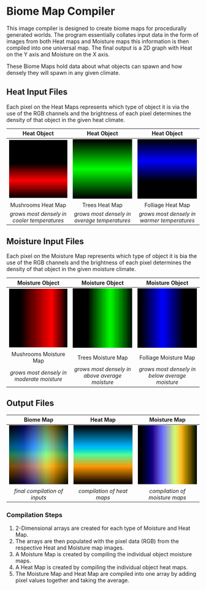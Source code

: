 # Biome Map Compiler
This image compiler is designed to create biome maps for procedurally generated worlds. The program essentially collates input data in the form of images from both Heat maps and Moisture maps this information is then compiled into one universal map. The final output is a 2D graph with Heat on the Y axis and Moisture on the X axis.

These Biome Maps hold data about what objects can spawn and how densely they will spawn in any given climate.

## Heat Input Files

Each pixel on the Heat Maps represents which type of object it is via the use of the RGB channels and the brightness of each pixel determines the density of that object in the given heat climate.

|Heat Object|Heat Object|Heat Object|
|:-----------------------------------------:|:------------------------------------------:|:------------------------------------------:|
|<a href="url"><img src="DataFiles/Heat/Heat%20Mushrooms.png" align="" height="100%" width="200" ></a>|<a href="url"><img src="DataFiles/Heat/Heat%20Trees.png" align="" height="100%" width="200" ></a>|<a href="url"><img src="DataFiles/Heat/Heat%20Folliage.png" align="" height="100%" width="200" ></a>|
|Mushrooms Heat Map                         |Trees Heat Map                              |Folliage Heat Map                           |
|*grows most densely in cooler temperatures*|*grows most densely in average temperatures*|*grows most densely in warmer temperatures* |


## Moisture Input Files

Each pixel on the Moisture Map represents which type of object it is bia the use of the RGB channels and the brightness of each pixel determines the density of that object in the given moisture climate.

|Moisture Object|Moisture Object|Moisture Object|
|:---------------------------------------:|:--------------------------------------------:|:--------------------------------------------:|
|<a href="url"><img src="DataFiles/Moisture/Moisture%20Mushrooms.png" align="" height="100%" width="200" ></a>|<a href="url"><img src="DataFiles/Moisture/Moisture%20Trees.png" align="" height="100%" width="200" ></a>|<a href="url"><img src="DataFiles/Moisture/Moisture%20Folliage.png" align="" height="100%" width="200" ></a>|
|Mushrooms Moisture Map                   |Trees Moisture Map                       |Folliage Moisture Map                    |
|*grows most densely in moderate moisture*|*grows most densely in above average moisture*|*grows most densely in below average moisture*|


## Output Files

|Biome Map               |Heat Map             |Moisture Map              |
|:---------------------------:|:------------------------:|:----------------------------:|
|<a href="url"><img src="BiomeTextureMap.png" align="" height="100%" width="200" ></a>|<a href="url"><img src="HeatTextureMap.png" align="" height="100%" width="200" ></a>|<a href="url"><img src="MoistureTextureMap.png" align="" height="100%" width="200" ></a>|
|*final compilation of inputs*|*compilation of heat maps*|*compilation of moisture maps*|

### Compilation Steps

1. 2-Dimensional arrays are created for each type of Moisture and Heat Map.
2. The arrays are then populated with the pixel data (RGB) from the respective Heat and Moisture map images.
3. A Moisture Map is created by compiling the individual object moisture maps.
4. A Heat Map is created by compiling the individual object heat maps.
5. The Moisture Map and Heat Map are compiled into one array by adding pixel values together and taking the average.


